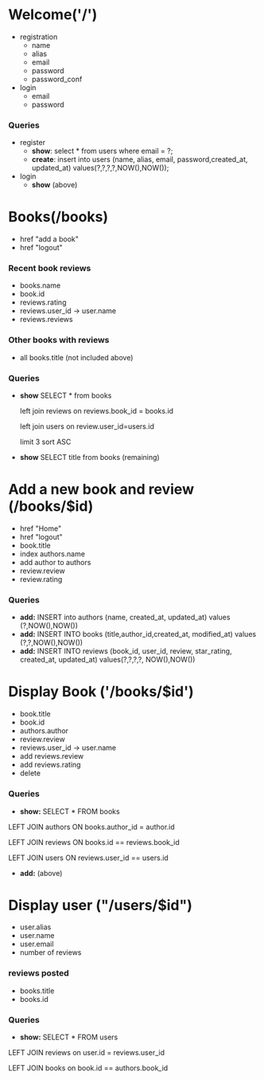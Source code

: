 # Welcome('/')
  * registration
    * name
    * alias
    * email
    * password
    * password_conf
  * login
    * email
    * password

### Queries
* register
  * __show__: select * from users where email = ?;
  * __create__: insert into users (name, alias, email, password,created_at, updated_at) values(?,?,?,?,NOW(),NOW());
* login
  * __show__ (above)


# Books(/books)
* href "add a book"
* href "logout"

### Recent book reviews
* books.name
* book.id
* reviews.rating
* reviews.user_id -> user.name
* reviews.reviews

### Other books with reviews
* all books.title (not included above)

### Queries
* __show__ SELECT * from books

  left join reviews on reviews.book_id = books.id

  left join users on review.user_id=users.id

  limit 3 sort ASC

* __show__ SELECT title from books (remaining)

# Add a new book and review (/books/$id)
* href "Home"
* href "logout"
* book.title
* index authors.name
* add author to authors
* review.review
* review.rating

### Queries
* __add:__ INSERT into authors (name, created_at, updated_at) values (?,NOW(),NOW())
* __add:__ INSERT INTO books (title,author_id,created_at, modified_at) values (?,?,NOW(),NOW())
* __add:__ INSERT INTO reviews (book_id, user_id, review, star_rating, created_at, updated_at) values(?,?,?,?, NOW(),NOW())

# Display Book ('/books/$id')
* book.title
* book.id
* authors.author
* review.review
* reviews.user_id -> user.name
* add reviews.review
* add reviews.rating
* delete

### Queries
 * __show:__ SELECT * FROM books

  LEFT JOIN authors ON books.author_id = author.id

  LEFT JOIN reviews ON books.id == reviews.book_id

  LEFT JOIN users ON reviews.user_id == users.id



 * __add:__ (above)


# Display user ("/users/$id")
* user.alias
* user.name
* user.email
* number of reviews
### reviews posted
* books.title
* books.id

### Queries
* __show:__ SELECT * FROM users

LEFT JOIN reviews on user.id = reviews.user_id

LEFT JOIN books on book.id == authors.book_id
